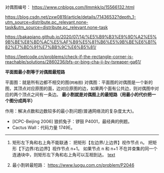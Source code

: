 对偶图编号：
https://www.cnblogs.com/llmmkk/p/15566132.html

https://blog.csdn.net/zxw0819/article/details/71436532?depth_1-utm_source=distribute.pc_relevant.none-task&utm_source=distribute.pc_relevant.none-task

https://bakapiano.github.io/2020/07/14/%E5%B9%B3%E9%9D%A2%E5%9B%BE%E8%BD%AC%E5%AF%B9%E5%81%B6%E5%9B%BE%E6%B1%82%E7%BD%91%E7%BB%9C%E6%B5%81/

https://leetcode.cn/problems/check-if-the-rectangle-corner-is-reachable/solutions/2860236/bfs-or-bing-cha-ji-by-tsreaper-ga61/

**平面图最小割等于对偶图最短路**

平面图：就是所有边都不相交的图(`网格图`)
对偶图：平面图的对偶图是一个新的图，其顶点对应原图的面，边对应原图的边，如果两个面有公共边，则对偶图中对应的两个顶点之间有一条边。
**最小割就是对偶图上的最短路（用最小的代价把一个图分成两半）**

作用：解决点数和边数较多的最小割问题(普通网络流的复杂度太大)。

- [ICPC-Beijing 2006] 狼抓兔子：锣鼓 P4001，最经典的例题。
- Cactus Wall：代码力量 1749E。

---

1. 矩形左下角和右上角不能联通：
   把矩形【左边界/上边界】视作节点 n。
   把矩形【下边界/右边界】视作节点 n+1。
   如果节点 n 和 n+1 不在并查集的同一个连通块中，则矩形左下角和右上角可以互相到达。
   [text](<100347. 判断矩形的两个角落是否可达.py>)

2. 最小割转最短路：
   https://www.luogu.com.cn/problem/P2046
